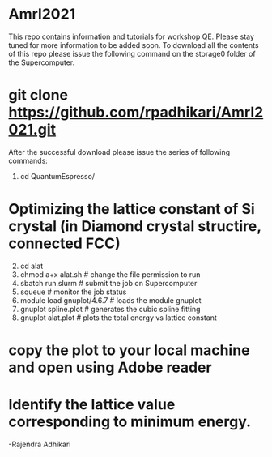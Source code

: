 # Amrl2021
This repo contains information and tutorials for workshop QE. 
Please stay tuned for more information to be added soon. 
To download all the contents of this repo please issue the following command on the storage0 folder of the Supercomputer.

#  git clone https://github.com/rpadhikari/Amrl2021.git

After the successful download please issue the series of following commands:
1) cd QuantumEspresso/
# Optimizing the lattice constant of Si crystal (in Diamond crystal structire, connected FCC)
2) cd alat  
3) chmod a+x alat.sh   # change the file permission to run
4) sbatch run.slurm    # submit the job on Supercomputer
5) squeue              # monitor the job status
6) module load gnuplot/4.6.7   # loads the module gnuplot
7) gnuplot spline.plot         # generates the cubic spline fitting 
8) gnuplot alat.plot           # plots the total energy vs lattice constant
# copy the plot to your local machine and open using Adobe reader
# Identify the lattice value corresponding to minimum energy.

-Rajendra Adhikari
